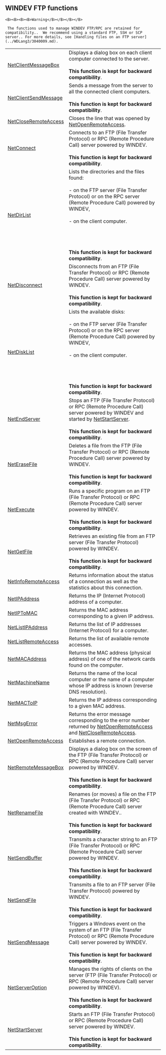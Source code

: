 


## WINDEV FTP functions
			





<a name="NOTE1"></a>
<a name="NOTE1_1"></a>

	<B><B><B><B>Warning</B></B></B></B>

	 The functions used to manage WINDEV FTP/RPC are retained for compatibility..  We recommend using a standard FTP, SSH or SCP server.. For more details, see [Handling files on an FTP server](../WDLang3/3040009.md).






|   |   |
| --- | --- |
| [NetClientMessageBox](../WDLang3/3056017.md) | Displays a dialog box on each client computer connected to the server.<br><br>**This function is kept for backward compatibility**. |
| [NetClientSendMessage](../WDLang3/3056007.md) | Sends a message from the server to all the connected client computers.<br><br>**This function is kept for backward compatibility**. |
| [NetCloseRemoteAccess](../WDLang3/3056021.md) | Closes the line that was opened by [NetOpenRemoteAccess](../WDLang3/3056026.md). |
| [NetConnect](../WDLang3/3056004.md) | Connects to an FTP (File Transfer Protocol) or RPC (Remote Procedure Call) server powered by WINDEV.<br><br>**This function is kept for backward compatibility**. |
| [NetDirList](../WDLang3/3056016.md) | Lists the directories and the files found: <br><br>- on the FTP server (File Transfer Protocol) or on the RPC server (Remote Procedure Call) powered by WINDEV,<br><br>- on the client computer.<br><br><br><br><br>**This function is kept for backward compatibility**. |
| [NetDisconnect](../WDLang3/3056011.md) | Disconnects from an FTP (File Transfer Protocol) or RPC (Remote Procedure Call) server powered by WINDEV.<br><br>**This function is kept for backward compatibility**. |
| [NetDiskList](../WDLang3/3056015.md) | Lists the available disks:<br><br>- on the FTP server (File Transfer Protocol) or on the RPC server (Remote Procedure Call) powered by WINDEV,<br><br>- on the client computer.<br><br><br><br><br>**This function is kept for backward compatibility**. |
| [NetEndServer](../WDLang3/3056024.md) | Stops an FTP (File Transfer Protocol) or RPC (Remote Procedure Call) server powered by WINDEV and started by [NetStartServer](../WDLang3/3056013.md).<br><br>**This function is kept for backward compatibility**. |
| [NetEraseFile](../WDLang3/3056018.md) | Deletes a file from the FTP (File Transfer Protocol) or RPC (Remote Procedure Call) server powered by WINDEV.<br><br>**This function is kept for backward compatibility**. |
| [NetExecute](../WDLang3/3056002.md) | Runs a specific program on an FTP (File Transfer Protocol) or RPC (Remote Procedure Call) server powered by WINDEV.<br><br>**This function is kept for backward compatibility**. |
| [NetGetFile](../WDLang3/3056025.md) | Retrieves an existing file from an FTP server (File Transfer Protocol) powered by WINDEV.<br><br>**This function is kept for backward compatibility**. |
| [NetInfoRemoteAccess](../WDLang3/3056028.md) | Returns information about the status of a connection as well as the statistics about this connection. |
| [NetIPAddress](../WDLang3/3056023.md) | Returns the IP (Internet Protocol) address of a computer. |
| [NetIPToMAC](../WDLang3/1000016005.md) | Returns the MAC address corresponding to a given IP address. |
| [NetListIPAddress](../WDLang3/1000019683.md) | Returns the list of IP addresses (Internet Protocol) for a computer. |
| [NetListRemoteAccess](../WDLang3/3056027.md) | Returns the list of available remote accesses. |
| [NetMACAddress](../WDLang3/1000016006.md) | Returns the MAC address (physical address) of one of the network cards found on the computer. |
| [NetMachineName](../WDLang3/3056014.md) | Returns the name of the local computer or the name of a computer whose IP address is known (reverse DNS resolution). |
| [NetMACToIP](../WDLang3/1000016004.md) | Returns the IP address corresponding to a given MAC address. |
| [NetMsgError](../WDLang3/3056019.md) | Returns the error message corresponding to the error number returned by [NetOpenRemoteAccess](../WDLang3/3056026.md) and [NetCloseRemoteAccess](../WDLang3/3056021.md). |
| [NetOpenRemoteAccess](../WDLang3/3056026.md) | Establishes a remote connection. |
| [NetRemoteMessageBox](../WDLang3/3056020.md) | Displays a dialog box on the screen of the FTP (File Transfer Protocol) or RPC (Remote Procedure Call) server powered by WINDEV.<br><br>**This function is kept for backward compatibility**. |
| [NetRenameFile](../WDLang3/3056006.md) | Renames (or moves) a file on the FTP (File Transfer Protocol) or RPC (Remote Procedure Call) server created with WINDEV..<br><br>**This function is kept for backward compatibility**. |
| [NetSendBuffer](../WDLang3/3056001.md) | Transmits a character string to an FTP (File Transfer Protocol) or RPC (Remote Procedure Call) server powered by WINDEV.<br><br>**This function is kept for backward compatibility**. |
| [NetSendFile](../WDLang3/3056005.md) | Transmits a file to an FTP server (File Transfer Protocol) powered by WINDEV.<br><br>**This function is kept for backward compatibility**. |
| [NetSendMessage](../WDLang3/3056003.md) | Triggers a Windows event on the system of an FTP (File Transfer Protocol) or RPC (Remote Procedure Call) server powered by WINDEV.<br><br>**This function is kept for backward compatibility**. |
| [NetServerOption](../WDLang3/3056022.md) | Manages the rights of clients on the server (FTP (File Transfer Protocol) or RPC (Remote Procedure Call) server powered by WINDEV).<br><br>**This function is kept for backward compatibility**. |
| [NetStartServer](../WDLang3/3056013.md) | Starts an FTP (File Transfer Protocol) or RPC (Remote Procedure Call) server powered by WINDEV.<br><br>**This function is kept for backward compatibility**. |






